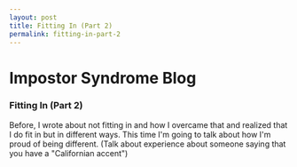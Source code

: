 ```yaml
---
layout: post
title: Fitting In (Part 2)
permalink: fitting-in-part-2
---
```


# Impostor Syndrome Blog
### Fitting In (Part 2)

Before, I wrote about not fitting in and how I overcame that and realized that I do fit in but in different ways. This time I'm going to talk about how I'm proud of being different. (Talk about experience about someone saying that you have a "Californian accent")
